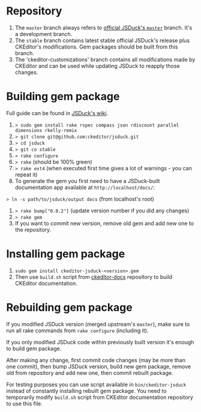 # Repository

1. The `master` branch always refers to [official JSDuck's `master`](https://github.com/senchalabs/jsduck) branch. It's a development branch.
1. The `stable` branch contains latest stable official JSDuck's release plus CKEditor's modifications. Gem packages should be built from this branch.
1. The 'ckeditor-customizations' branch contains all modifications made by CKEditor and can be used while updating JSDuck to reapply those changes.

# Building gem package

Full guide can be found in [JSDuck's wiki](https://github.com/ckeditor/jsduck/wiki/Hacking).

1. `> sudo gem install rake rspec compass json rdiscount parallel dimensions rkelly-remix`
1. `> git clone git@github.com:ckeditor/jsduck.git`
1. `> cd jsduck`
1. `> git co stable`
1. `> rake configure`
1. `> rake` (should be 100% green)
1. `> rake ext4` (when executed first time gives a lot of warnings - you can repeat it)
1. To generate the gem you first need to have a JSDuck-built documentation app available at `http://localhost/docs/`:

  `> ln -s path/to/jsduck/output docs` (from localhost's root)

1. `> rake bump["0.0.2"]` (update version number if you did any changes)
1. `> rake gem`
1. If you want to commit new version, remove old gem and add new one to the repository.

# Installing gem package

1. `sudo gem install ckeditor-jsduck-<version>.gem`
1. Then use `build.sh` script from [ckeditor-docs](https://github.com/ckeditor/ckeditor-docs) repository to build CKEditor documentation.

# Rebuilding gem package

If you modified JSDuck version (merged upstream's `master`), make sure to run all rake commands from `rake configure` (including it).

If you only modified JSDuck code within previously built version it's enough to build gem package.

After making any change, first commit code changes (may be more than one commit), then bump JSDuck version, build new gem package, remove old from repository and add new one, then commit rebuilt package.

For testing purposes you can use script available in `bin/ckeditor-jsduck` instead of constantly installing rebuilt gem package. You need to temporarily modify `build.sh` script from CKEditor documentation repository to use this file.
